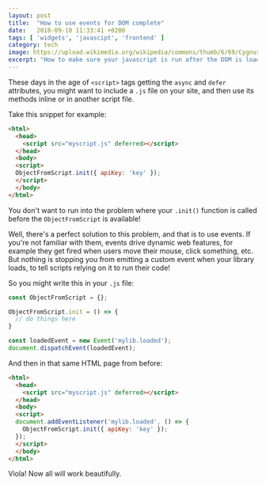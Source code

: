 ```yaml
---
layout: post
title:  "How to use events for DOM complete"
date:   2018-09-10 11:33:41 +0200
tags: [ 'widgets', 'javascipt', 'frontend' ]
category: tech
image: https://upload.wikimedia.org/wikipedia/commons/thumb/6/69/Cygnus_Wall.jpg/1024px-Cygnus_Wall.jpg
excerpt: "How to make sure your javascript is run after the DOM is loaded - it's simple and easy!"
---
```

These days in the age of `<script>` tags getting the `async` and `defer` attributes, you might want to include a `.js` file on your site, and then use its methods inline or in another script file.

Take this snippet for example:

```html
<html>
  <head>
    <script src="myscript.js" deferred></script>
  </head>
  <body>
  <script>
  ObjectFromScript.init({ apiKey: 'key' });
  </script>
  </body>
</html>
```

You don't want to run into the problem where your `.init()` function is called before the `ObjectFromScript` is available!

Well, there's a perfect solution to this problem, and that is to use events. If you're not familiar with them, events drive dynamic web features, for example they get fired when users move their mouse, click something, etc. But nothing is stopping you from emitting a custom event when your library loads, to tell scripts relying on it to run their code!

So you might write this in your `.js` file:

```js
const ObjectFromScript = {};

ObjectFromScript.init = () => {
  // do things here
}

const loadedEvent = new Event('mylib.loaded');
document.dispatchEvent(loadedEvent);
```

And then in that same HTML page from before:

```html
<html>
  <head>
    <script src="myscript.js" deferred></script>
  </head>
  <body>
  <script>
  document.addEventListener('mylib.loaded', () => {
    ObjectFromScript.init({ apiKey: 'key' });
  });
  </script>
  </body>
</html>
```

Viola! Now all will work beautifully.
